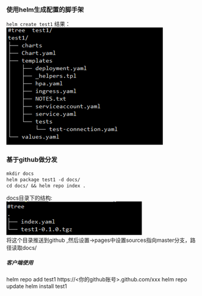 
### 使用helm生成配置的脚手架
`helm create test1`
结果：  
![img.png](img.png)

### 基于github做分发

```
mkdir docs
helm package test1 -d docs/
cd docs/ && helm repo index . 
```
docs目录下的结构:  
![img_1.png](img_1.png)  
将这个目录推送到github ,然后设置->pages中设置sources指向master分支，路径读取docs/

##### 客户端使用

helm repo add test1 https://<你的github账号>.github.com/xxx
helm repo update
helm install test1 
